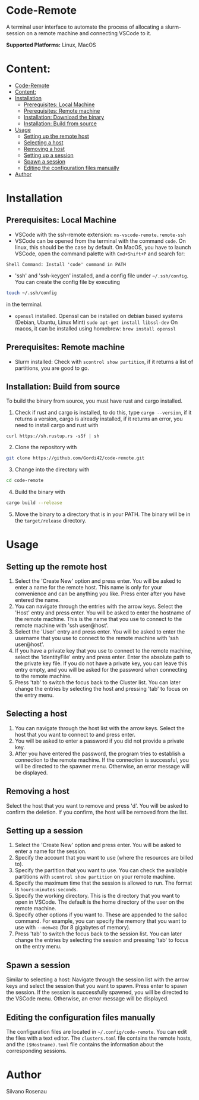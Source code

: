 # Code-Remote
A terminal user interface to automate the process of allocating a slurm-session on a remote machine and connecting VSCode to it.

**Supported Platforms:** Linux, MacOS

# Content:
- [Code-Remote](#code-remote)
- [Content:](#content)
- [Installation](#installation)
  - [Prerequisites: Local Machine](#prerequisites-local-machine)
  - [Prerequisites: Remote machine](#prerequisites-remote-machine)
  - [Installation: Download the binary](#installation-download-the-binary)
  - [Installation: Build from source](#installation-build-from-source)
- [Usage](#usage)
  - [Setting up the remote host](#setting-up-the-remote-host)
  - [Selecting a host](#selecting-a-host)
  - [Removing a host](#removing-a-host)
  - [Setting up a session](#setting-up-a-session)
  - [Spawn a session](#spawn-a-session)
  - [Editing the configuration files manually](#editing-the-configuration-files-manually)
- [Author](#author)


# Installation
## Prerequisites: Local Machine
- VSCode with the ssh-remote extension: `ms-vscode-remote.remote-ssh`
- VSCode can be opened from the terminal with the command `code`. On linux, 
this should be the case by default. On MacOS, you have to launch VSCode, 
open the command palette with `Cmd+Shift+P` and search for:
```
Shell Command: Install 'code' command in PATH
```
- 'ssh' and 'ssh-keygen' installed, and a config file under `~/.ssh/config`. You can create the config file by executing 
```bash
touch ~/.ssh/config
```
in the terminal.
- `openssl` installed. Openssl can be installed on debian based systems (Debian, Ubuntu, Linux Mint)
```sudo apt-get install libssl-dev```
On macos, it can be installed using homebrew:
```brew install openssl```
## Prerequisites: Remote machine
- Slurm installed: Check with `scontrol show partition`, if it returns a list of partitions, you are good to go.
## Installation: Build from source
To build the binary from source, you must have rust and cargo installed.
1. Check if rust and cargo is installed, to do this, type `cargo --version`, if it returns a version, cargo is already installed, if it returns an error, you need to install cargo and rust with
```
curl https://sh.rustup.rs -sSf | sh
```
2. Clone the repository with 
```bash
git clone https://github.com/Gordi42/code-remote.git
```
3. Change into the directory with 
```bash
cd code-remote
```
4. Build the binary with 
```bash
cargo build --release
```
5. Move the binary to a directory that is in your PATH. The binary will be in the `target/release` directory.

# Usage
## Setting up the remote host
1. Select the 'Create New' option and press enter. You will be asked to enter a name for the remote host. 
This name is only for your convenience and can be anything you like. Press enter after you have entered the name.
2. You can navigate through the entries with the arrow keys. Select the 'Host' entry and press enter. 
You will be asked to enter the hostname of the remote machine. This is the name that you use to connect to the remote machine with 'ssh user@host'.
3. Select the 'User' entry and press enter. You will be asked to enter the username that you use to connect to the remote machine with 'ssh user@host'.
4. If you have a private key that you use to connect to the remote machine, select the 'IdentityFile' entry and press enter. Enter the absolute path to the private key file. If you do not have a private key, you can leave this entry empty, and you will be asked for the password when connecting to the remote machine.
5. Press 'tab' to switch the focus back to the Cluster list. You can later change the entries by selecting the host and pressing 'tab' to focus on the entry menu.
## Selecting a host
1. You can navigate through the host list with the arrow keys. Select the host that you want to connect to and press enter.
2. You will be asked to enter a password if you did not provide a private key.
3. After you have entered the password, the program tries to establish a connection to the remote machine. If the connection is successful, you will be directed to the spawner menu. Otherwise, an error message will be displayed.
## Removing a host
Select the host that you want to remove and press 'd'. You will be asked to confirm the deletion. If you confirm, the host will be removed from the list.
## Setting up a session
1. Select the 'Create New' option and press enter. You will be asked to enter a name for the session.
2. Specify the account that you want to use (where the resources are billed to).
3. Specify the partition that you want to use. You can check the available partitions with `scontrol show partition` on your remote machine.
4. Specify the maximum time that the session is allowed to run. The format is `hours:minutes:seconds`.
5. Specify the working directory. This is the directory that you want to open in VSCode. The default is the home directory of the user on the remote machine.
6. Specify other options if you want to. These are appended to the salloc command. For example, you can specify the memory that you want to use with `--mem=8G` (for 8 gigabytes of memory).
7. Press 'tab' to switch the focus back to the session list. You can later change the entries by selecting the session and pressing 'tab' to focus on the entry menu.
## Spawn a session
Similar to selecting a host: Navigate through the session list with the arrow keys and select the session that you want to spawn. Press enter to spawn the session. If the session is successfully spawned, you will be directed to the VSCode menu. Otherwise, an error message will be displayed.
## Editing the configuration files manually
The configuration files are located in `~/.config/code-remote`. You can edit the files with a text editor. The `clusters.toml` file contains the remote hosts, and the `($Hostname).toml` file contains the information about the corresponding sessions.

# Author
Silvano Rosenau
